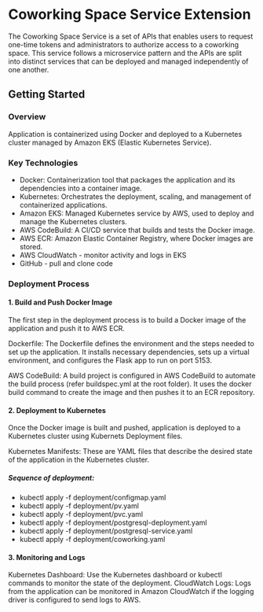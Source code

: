 # Coworking Space Service Extension
The Coworking Space Service is a set of APIs that enables users to request one-time tokens and administrators to authorize access to a coworking space. This service follows a microservice pattern and the APIs are split into distinct services that can be deployed and managed independently of one another.


## Getting Started

### Overview
Application is containerized using Docker and deployed to a Kubernetes cluster managed by Amazon EKS (Elastic Kubernetes Service).

### Key Technologies
- Docker: Containerization tool that packages the application and its dependencies into a container image.
- Kubernetes: Orchestrates the deployment, scaling, and management of containerized applications.
- Amazon EKS: Managed Kubernetes service by AWS, used to deploy and manage the Kubernetes clusters.
- AWS CodeBuild: A CI/CD service that builds and tests the Docker image.
- AWS ECR: Amazon Elastic Container Registry, where Docker images are stored.
- AWS CloudWatch - monitor activity and logs in EKS
- GitHub - pull and clone code

### Deployment Process
#### 1. Build and Push Docker Image
The first step in the deployment process is to build a Docker image of the application and push it to AWS ECR.

Dockerfile: The Dockerfile defines the environment and the steps needed to set up the application. It installs necessary dependencies, sets up a virtual environment, and configures the Flask app to run on port 5153.

AWS CodeBuild: A build project is configured in AWS CodeBuild to automate the build process (refer buildspec.yml at the root folder). It uses the docker build command to create the image and then pushes it to an ECR repository.

#### 2. Deployment to Kubernetes
Once the Docker image is built and pushed, application is deployed to a Kubernetes cluster using Kubernets Deployment files.

Kubernetes Manifests: These are YAML files that describe the desired state of the application in the Kubernetes cluster. 

##### Sequence of deployment: 
- kubectl apply -f deployment/configmap.yaml
- kubectl apply -f deployment/pv.yaml
- kubectl apply -f deployment/pvc.yaml
- kubectl apply -f deployment/postgresql-deployment.yaml
- kubectl apply -f deployment/postgresql-service.yaml
- kubectl apply -f deployment/coworking.yaml

#### 3. Monitoring and Logs
Kubernetes Dashboard: Use the Kubernetes dashboard or kubectl commands to monitor the state of the deployment.
CloudWatch Logs: Logs from the application can be monitored in Amazon CloudWatch if the logging driver is configured to send logs to AWS.
 
